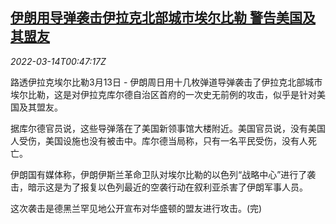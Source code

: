<!--1647219662000-->
[伊朗用导弹袭击伊拉克北部城市埃尔比勒 警告美国及其盟友](https://cn.reuters.com/article/iran-iraq-missiles-attack-0313-sun-idCNKCS2LB017)
------

<div><i>2022-03-14T00:47:17Z</i></div><p>路透伊拉克埃尔比勒3月13日 - 伊朗周日用十几枚弹道导弹袭击了伊拉克北部城市埃尔比勒，这是对伊拉克库尔德自治区首府的一次史无前例的攻击，似乎是针对美国及其盟友。</p><p>据库尔德官员说，这些导弹落在了美国新领事馆大楼附近。美国官员说，没有美国人受伤，美国设施也没有被击中。库尔德当局称，只有一名平民受伤，没有人死亡。</p><p>伊朗国有媒体称，伊朗伊斯兰革命卫队对埃尔比勒的以色列“战略中心”进行了袭击，暗示这是为了报复以色列最近的空袭行动在叙利亚杀害了伊朗军事人员。</p><p>这次袭击是德黑兰罕见地公开宣布对华盛顿的盟友进行攻击。(完)</p>
